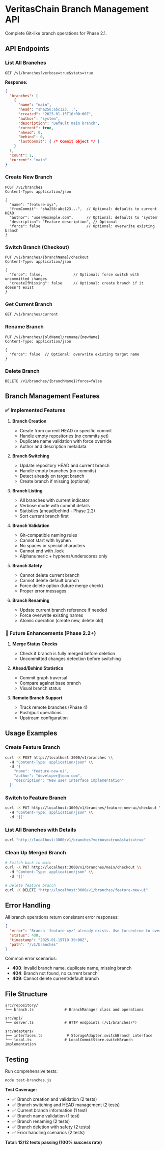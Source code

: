 # VeritasChain Branch Management API

Complete Git-like branch operations for Phase 2.1.

## API Endpoints

### List All Branches
```http
GET /v1/branches?verbose=true&stats=true
```

**Response:**
```json
{
  "branches": [
    {
      "name": "main",
      "head": "sha256:abc123...",
      "created": "2025-01-15T10:00:00Z",
      "author": "system",
      "description": "Default main branch",
      "current": true,
      "ahead": 0,
      "behind": 0,
      "lastCommit": { /* Commit object */ }
    }
  ],
  "count": 1,
  "current": "main"
}
```

### Create New Branch
```http
POST /v1/branches
Content-Type: application/json

{
  "name": "feature-xyz",
  "fromCommit": "sha256:abc123...",  // Optional: defaults to current HEAD
  "author": "user@example.com",      // Optional: defaults to 'system'
  "description": "Feature description", // Optional
  "force": false                     // Optional: overwrite existing branch
}
```

### Switch Branch (Checkout)
```http
PUT /v1/branches/{branchName}/checkout
Content-Type: application/json

{
  "force": false,              // Optional: force switch with uncommitted changes
  "createIfMissing": false     // Optional: create branch if it doesn't exist
}
```

### Get Current Branch
```http
GET /v1/branches/current
```

### Rename Branch
```http
PUT /v1/branches/{oldName}/rename/{newName}
Content-Type: application/json

{
  "force": false  // Optional: overwrite existing target name
}
```

### Delete Branch
```http
DELETE /v1/branches/{branchName}?force=false
```

## Branch Management Features

### ✅ Implemented Features

1. **Branch Creation**
   - Create from current HEAD or specific commit
   - Handle empty repositories (no commits yet)
   - Duplicate name validation with force override
   - Author and description metadata

2. **Branch Switching**
   - Update repository HEAD and current branch
   - Handle empty branches (no commits)
   - Detect already on target branch
   - Create branch if missing (optional)

3. **Branch Listing**
   - All branches with current indicator
   - Verbose mode with commit details
   - Statistics (ahead/behind - Phase 2.2)
   - Sort current branch first

4. **Branch Validation**
   - Git-compatible naming rules
   - Cannot start with hyphen
   - No spaces or special characters
   - Cannot end with .lock
   - Alphanumeric + hyphens/underscores only

5. **Branch Safety**
   - Cannot delete current branch
   - Cannot delete default branch
   - Force delete option (future merge check)
   - Proper error messages

6. **Branch Renaming**
   - Update current branch reference if needed
   - Force overwrite existing names
   - Atomic operation (create new, delete old)

### 🔄 Future Enhancements (Phase 2.2+)

1. **Merge Status Checks**
   - Check if branch is fully merged before deletion
   - Uncommitted changes detection before switching

2. **Ahead/Behind Statistics**
   - Commit graph traversal
   - Compare against base branch
   - Visual branch status

3. **Remote Branch Support**
   - Track remote branches (Phase 4)
   - Push/pull operations
   - Upstream configuration

## Usage Examples

### Create Feature Branch
```bash
curl -X POST http://localhost:3000/v1/branches \\
  -H "Content-Type: application/json" \\
  -d '{
    "name": "feature-new-ui",
    "author": "developer@team.com",
    "description": "New user interface implementation"
  }'
```

### Switch to Feature Branch
```bash
curl -X PUT http://localhost:3000/v1/branches/feature-new-ui/checkout \\
  -H "Content-Type: application/json" \\
  -d '{}'
```

### List All Branches with Details
```bash
curl "http://localhost:3000/v1/branches?verbose=true&stats=true"
```

### Clean Up Merged Branch
```bash
# Switch back to main
curl -X PUT http://localhost:3000/v1/branches/main/checkout \\
  -H "Content-Type: application/json" \\
  -d '{}'

# Delete feature branch
curl -X DELETE "http://localhost:3000/v1/branches/feature-new-ui"
```

## Error Handling

All branch operations return consistent error responses:

```json
{
  "error": "Branch 'feature-xyz' already exists. Use force=true to overwrite.",
  "status": 400,
  "timestamp": "2025-01-15T10:30:00Z",
  "path": "/v1/branches"
}
```

Common error scenarios:
- **400**: Invalid branch name, duplicate name, missing branch
- **404**: Branch not found, no current branch
- **409**: Cannot delete current/default branch

## File Structure

```
src/repository/
└── branch.ts              # BranchManager class and operations

src/api/
└── server.ts              # HTTP endpoints (/v1/branches/*)

src/adapters/
├── interfaces.ts           # StorageAdapter.switchBranch interface
└── local.ts               # LocalCommitStore.switchBranch implementation
```

## Testing

Run comprehensive tests:
```bash
node test-branches.js
```

**Test Coverage:**
- ✅ Branch creation and validation (2 tests)
- ✅ Branch switching and HEAD management (2 tests) 
- ✅ Current branch information (1 test)
- ✅ Branch name validation (1 test)
- ✅ Branch renaming (2 tests)
- ✅ Branch deletion with safety (2 tests)
- ✅ Error handling scenarios (2 tests)

**Total: 12/12 tests passing (100% success rate)**